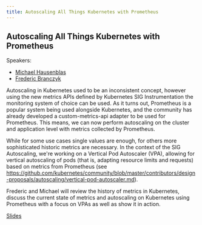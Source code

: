 ```yaml
---
title: Autoscaling All Things Kubernetes with Prometheus
---
```


## Autoscaling All Things Kubernetes with Prometheus

Speakers:

* [Michael Hausenblas](/2018-munich/speakers/michael-hausenblas/)
* [Frederic Branczyk](/2018-munich/speakers/frederic-branczyk/)

Autoscaling in Kubernetes used to be an inconsistent concept, however using the new metrics APIs defined by Kubernetes SIG Instrumentation the monitoring system of choice can be used. As it turns out, Prometheus is a popular system being used alongside Kubernetes, and the community has already developed a custom-metrics-api adapter to be used for Prometheus. This means, we can now perform autoscaling on the cluster and application level with metrics collected by Prometheus.

While for some use cases single values are enough, for others more sophisticated historic metrics are necessary. In the context of the SIG Autoscaling, we're working on a Vertical Pod Autoscaler (VPA), allowing for vertical autoscaling of pods (that is, adapting resource limits and requests) based on metrics from Prometheus (see https://github.com/kubernetes/community/blob/master/contributors/design-proposals/autoscaling/vertical-pod-autoscaler.md).

Frederic and Michael will review the history of metrics in Kubernetes, discuss the current state of metrics and autoscaling on Kubernetes using Prometheus with a focus on VPAs as well as show it in action.

[Slides](/2018-munich/slides/autoscaling-all-things-kubernetes-with-prometheus.pdf)
